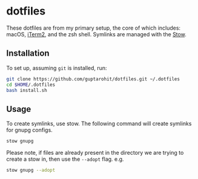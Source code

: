 # dotfiles

These dotfiles are from my primary setup, the core of which includes: macOS, [iTerm2](https://iterm2.com/), and the zsh shell.
Symlinks are managed with the [Stow](https://www.gnu.org/software/stow/).

## Installation
To set up, assuming `git` is installed, run:

```bash
git clone https://github.com/guptarohit/dotfiles.git ~/.dotfiles
cd $HOME/.dotfiles
bash install.sh
```

## Usage
To create symlinks, use stow. The following command will create symlinks for gnupg configs.
```bash
stow gnupg
```

Please note, if files are already present in the directory we are trying to create a stow in, then use the `--adopt` flag.
e.g.
```bash
stow gnupg --adopt
```
